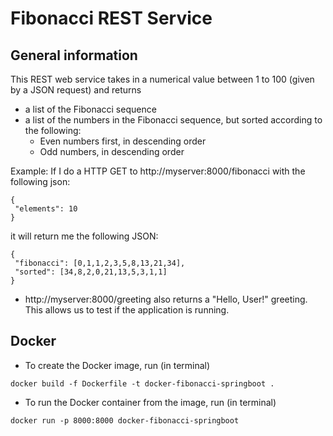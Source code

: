 # Fibonacci REST Service

## General information
This REST web service takes in a numerical value between 1 to 100 (given by a JSON request) and returns
* a list of the Fibonacci sequence
* a list of the numbers in the Fibonacci sequence, but sorted according to the following:
  * Even numbers first, in descending order
  * Odd numbers, in descending order

Example: If I do a HTTP GET to http://myserver:8000/fibonacci with the following json:
```
{ 
 "elements": 10 
} 
```
it will return me the following JSON: 
```
{ 
 "fibonacci": [0,1,1,2,3,5,8,13,21,34], 
 "sorted": [34,8,2,0,21,13,5,3,1,1] 
} 
```

* http://myserver:8000/greeting also returns a "Hello, User!" greeting. This allows us to test if the application is running.

## Docker
* To create the Docker image, run (in terminal) 
```
docker build -f Dockerfile -t docker-fibonacci-springboot .
```
* To run the Docker container from the image, run (in terminal)
```
docker run -p 8000:8000 docker-fibonacci-springboot
```
